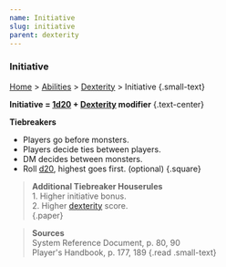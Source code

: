 ```yaml
---
name: Initiative
slug: initiative
parent: dexterity
---
```

### Initiative
[Home](dm-operations-center) > [Abilities](abilities) > [Dexterity](dexterity) > Initiative {.small-text}

**Initiative = [1d20](/roll/1d20) + [Dexterity](dexterity) modifier** {.text-center}

**Tiebreakers**
- Players go before monsters.
- Players decide ties between players.
- DM decides between monsters.
- Roll [d20](/roll/1d20), highest goes first. (optional)
{.square}

> **Additional Tiebreaker Houserules**<br/>
> 1\. Higher initiative bonus.<br/>
> 2\. Higher [dexterity](dexterity) score.<br/>
{.paper}

> **Sources** <br/>
> System Reference Document, p. 80, 90<br/>
> Player's Handbook, p. 177, 189
{.read .small-text}